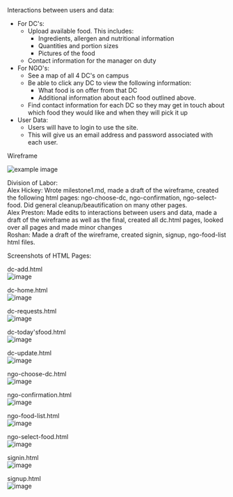 Interactions between users and data:
* For DC's:
    * Upload available food. This includes:
        * Ingredients, allergen and nutritional information
        * Quantities and portion sizes 
        * Pictures of the food
    * Contact information for the manager on duty
* For NGO's:
    * See a map of all 4 DC's on campus
    * Be able to click any DC to view the following information:
        * What food is on offer from that DC
        * Additional information about each food outlined above.
    * Find contact information for each DC so they may get in touch about which food they would like and when they will pick it up
* User Data:
    * Users will have to login to use the site.
    * This will give us an email address and password associated with each user.
    
Wireframe

![example image](Wireframe.jpg)



Division of Labor: \
Alex Hickey: Wrote milestone1.md, made a draft of the wireframe, created the following html pages: ngo-choose-dc, ngo-confirmation, ngo-select-food. Did general cleanup/beautification on many other pages. \
Alex Preston: Made edits to interactions between users and data, made a draft of the wireframe as well as the final, created all dc.html pages, looked over all pages and made minor changes\
Roshan: Made a draft of the wireframe, created signin, signup, ngo-food-list html files.

Screenshots of HTML Pages:

dc-add.html \
![image](/html-file-pictures/dc-add.JPG)

dc-home.html \
![image](html-file-pictures/dc-home.JPG)

dc-requests.html \
![image](pictures/dc-requests.jpg)

dc-today'sfood.html \
![image](pictures/dc-todaysfood.jpg)

dc-update.html \
![image](pictures/dc-update.jpg)

ngo-choose-dc.html \
![image](pictures/ngo-choose-dc.jpg)

ngo-confirmation.html \
![image](pictures/ngo-confirmation.jpg)

ngo-food-list.html \
![image](pictures/ngo-food-list.jpg)

ngo-select-food.html \
![image](pictures/ngo-select-food.jpg)

signin.html \
![image](pictures/signin.jpg)

signup.html \
![image](pictures/signup.jpg)